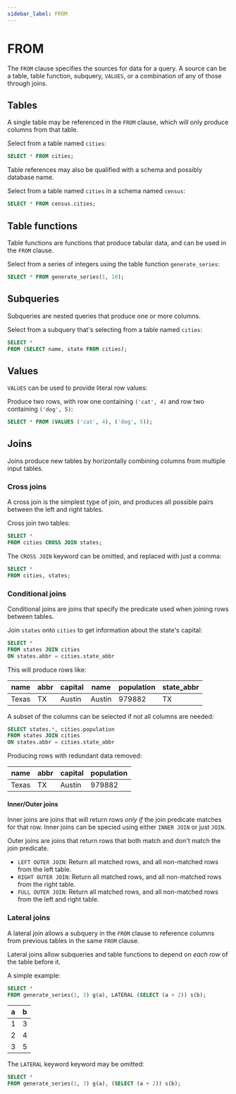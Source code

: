 ```yaml
---
sidebar_label: FROM
---
```


# FROM

The `FROM` clause specifies the sources for data for a query. A source can be a
table, table function, subquery, `VALUES`, or a combination of any of those
through joins.

## Tables

A single table may be referenced in the `FROM` clause, which will only produce
columns from that table.

Select from a table named `cities`:

```sql
SELECT * FROM cities;
```

Table references may also be qualified with a schema and possibly database name.

Select from a table named `cities` in a schema named `census`:

```sql
SELECT * FROM census.cities;
```

## Table functions

Table functions are functions that produce tabular data, and can be used in the
`FROM` clause.

Select from a series of integers using the table function `generate_series`:

```sql
SELECT * FROM generate_series(1, 10);
```

## Subqueries

Subqueries are nested queries that produce one or more columns.

Select from a subquery that's selecting from a table named `cities`:
```sql
SELECT *
FROM (SELECT name, state FROM cities);
```

## Values

`VALUES` can be used to provide literal row values:

Produce two rows, with row one containing `('cat', 4)` and row two containing
`('dog', 5)`:

```sql
SELECT * FROM (VALUES ('cat', 4), ('dog', 5));
```

## Joins

Joins produce new tables by horizontally combining columns from multiple input
tables.

### Cross joins

A cross join is the simplest type of join, and produces all possible pairs
between the left and right tables.

Cross join two tables:

```sql
SELECT *
FROM cities CROSS JOIN states;
```

The `CROSS JOIN` keyword can be omitted, and replaced with just a comma:

```sql
SELECT *
FROM cities, states;
```

### Conditional joins

Conditional joins are joins that specify the predicate used when joining rows
between tables.

Join `states` onto `cities` to get information about the state's capital:

```sql
SELECT *
FROM states JOIN cities
ON states.abbr = cities.state_abbr
```

This will produce rows like:

| name  | abbr | capital | name   | population | state_abbr |
|-------|------|---------|--------|------------|------------|
| Texas | TX   | Austin  | Austin | 979882     | TX         |

A subset of the columns can be selected if not all columns are needed:

```sql
SELECT states.*, cities.population
FROM states JOIN cities
ON states.abbr = cities.state_abbr
```

Producing rows with redundant data removed:

| name  | abbr | capital | population |
|-------|------|---------|------------|
| Texas | TX   | Austin  | 979882     |

#### Inner/Outer joins

Inner joins are joins that will return rows _only if_ the join predicate matches
for that row. Inner joins can be specied using either `INNER JOIN` or just
`JOIN`.

Outer joins are joins that return rows that both match and don't match the join
predicate.

- `LEFT OUTER JOIN`: Return all matched rows, and all non-matched rows from the left
  table.
- `RIGHT OUTER JOIN`: Return all matched rows, and all non-matched rows from the
  right table.
- `FULL OUTER JOIN`: Return all matched rows, and all non-matched rows from the
  left and right table.

### Lateral joins

A lateral join allows a subquery in the `FROM` clause to reference columns from
previous tables in the same `FROM` clause.

Lateral joins allow subqueries and table functions to depend on _each row_ of
the table before it.

A simple example:

```sql
SELECT *
FROM generate_series(1, 3) g(a), LATERAL (SELECT (a + 2)) s(b);
```

| a | b |
|---|---|
| 1 | 3 |
| 2 | 4 |
| 3 | 5 |

The `LATERAL` keyword keyword may be omitted:

```sql
SELECT *
FROM generate_series(1, 3) g(a), (SELECT (a + 2)) s(b);
```
